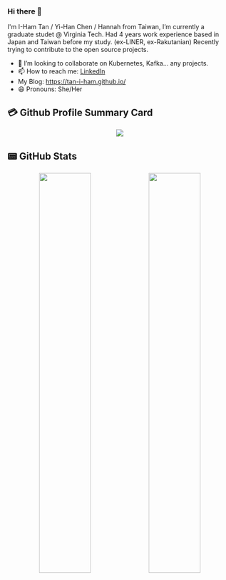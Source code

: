 ### Hi there 👋

I'm I-Ham Tan / Yi-Han Chen / Hannah from Taiwan,
I’m currently a graduate studet @ Virginia Tech.
Had 4 years work experience based in Japan and Taiwan before my study. (ex-LINER, ex-Rakutanian)
Recently trying to contribute to the open source projects.

- 👯 I’m looking to collaborate on Kubernetes, Kafka... any projects.
- 📫 How to reach me: [LinkedIn](https://www.linkedin.com/in/yihanchen-hannah/)
- My Blog: https://tan-i-ham.github.io/
- 😄 Pronouns: She/Her


## 💳 Github Profile Summary Card
<p align="center">
  <img src="https://github-profile-summary-cards.vercel.app/api/cards/profile-details?username=tan-i-ham&theme=nord"/>
</p>

## 📟 GitHub Stats
<p align="center">
	<img width="48%" src="https://github-readme-stats.vercel.app/api?username=tan-i-ham&show_icons=true&theme=nord" />
	<img width="48%" src="https://github-readme-streak-stats.herokuapp.com/?user=tan-i-ham&theme=nord" />
</p>
